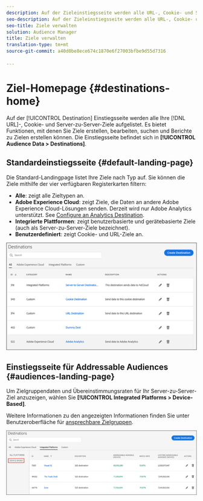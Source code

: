 ```yaml
---
description: Auf der Zieleinstiegsseite werden alle URL-, Cookie- und Server-zu-Server-Ziele aufgelistet. Es bietet Funktionen, mit denen Sie Ziele erstellen, bearbeiten, suchen und Berichte zu Zielen erstellen können. Die Einstiegsseite befindet sich unter Zielgruppendaten > Ziele.
seo-description: Auf der Zieleinstiegsseite werden alle URL-, Cookie- und Server-zu-Server-Ziele aufgelistet. Es bietet Funktionen, mit denen Sie Ziele erstellen, bearbeiten, suchen und Berichte zu Zielen erstellen können. Die Einstiegsseite befindet sich unter Zielgruppendaten > Ziele.
seo-title: Ziele verwalten
solution: Audience Manager
title: Ziele verwalten
translation-type: tm+mt
source-git-commit: a40d0be8ece674c1870e6f27003bfbe9d55d7316

---
```




#  Ziel-Homepage {#destinations-home}

Auf der [!UICONTROL Destination] Einstiegsseite werden alle Ihre [!DNL URL]-, Cookie- und Server-zu-Server-Ziele aufgelistet. Es bietet Funktionen, mit denen Sie Ziele erstellen, bearbeiten, suchen und Berichte zu Zielen erstellen können. Die Einstiegsseite befindet sich in **[!UICONTROL Audience Data > Destinations]**.

## Standardeinstiegsseite {#default-landing-page}

<!-- destinations-home.xml -->

Die Standard-Landingpage listet Ihre Ziele nach Typ auf. Sie können die Ziele mithilfe der vier verfügbaren Registerkarten filtern:

* **Alle**: zeigt alle Zieltypen an.
* **Adobe Experience Cloud**: zeigt Ziele, die Daten an andere Adobe Experience Cloud-Lösungen senden. Derzeit wird nur Adobe Analytics unterstützt. See [Configure an Analytics Destination](/help/using/features/destinations/create-analytics-destination.md).
* **Integrierte Plattformen**: zeigt benutzerbasierte und gerätebasierte Ziele (auch als Server-zu-Server-Ziele bezeichnet).
* **Benutzerdefiniert**: zeigt Cookie- und URL-Ziele an.


![](assets/destinations-landing.png)

## Einstiegsseite für Addressable Audiences {#audiences-landing-page}

Um Zielgruppendaten und Übereinstimmungsraten für Ihr Server-zu-Server-Ziel anzuzeigen, wählen Sie **[!UICONTROL Integrated Platforms > Device-Based]**.

Weitere Informationen zu den angezeigten Informationen finden Sie unter Benutzeroberfläche für [ansprechbare Zielgruppen](/help/using/features/addressable-audiences.md#addressable-audience-interface).

![](/help/using/features/assets/addressable-audiences-landing.png)